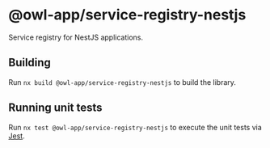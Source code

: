 # @owl-app/service-registry-nestjs

Service registry for NestJS applications.

## Building

Run `nx build @owl-app/service-registry-nestjs` to build the library.

## Running unit tests

Run `nx test @owl-app/service-registry-nestjs` to execute the unit tests via [Jest](https://jestjs.io).

